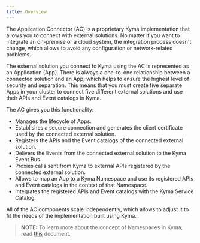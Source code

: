 ```yaml
---
title: Overview
---
```


The Application Connector (AC) is a proprietary Kyma implementation that allows you to connect with external solutions. No matter if you want to integrate an on-premise or a cloud system, the integration process doesn't change, which allows to avoid any configuration or network-related problems.

The external solution you connect to Kyma using the AC is represented as an Application (App). There is always a one-to-one relationship between a connected solution and an App, which helps to ensure the highest level of security and separation. This means that you must create five separate Apps in your cluster to connect five different external solutions and use their APIs and Event catalogs in Kyma.

The AC gives you this functionality:

- Manages the lifecycle of Apps.
- Establishes a secure connection and generates the client certificate used by the connected external solution.
- Registers the APIs and the Event catalogs of the connected external solution.
- Delivers the Events from the connected external solution to the Kyma Event Bus.
- Proxies calls sent from Kyma to external APIs registered by the connected external solution.
- Allows to map an App to a Kyma Namespace and use its registered APIs and Event catalogs in the context of that Namespace.
- Integrates the registered APIs and Event catalogs with the Kyma Service Catalog.

All of the AC components scale independently, which allows to adjust it to fit the needs of the implementation built using Kyma.

>**NOTE:** To learn more about the concept of Namespaces in Kyma, read [this](/docs/root/kyma#details-namespaces) document.
